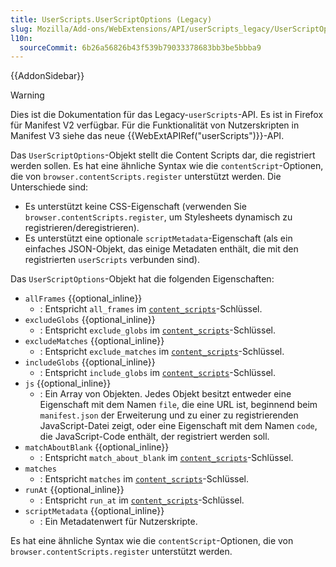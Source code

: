 ```yaml
---
title: UserScripts.UserScriptOptions (Legacy)
slug: Mozilla/Add-ons/WebExtensions/API/userScripts_legacy/UserScriptOptions
l10n:
  sourceCommit: 6b26a56826b43f539b79033378683bb3be5bbba9
---
```


{{AddonSidebar}}

> [!WARNING]
> Dies ist die Dokumentation für das Legacy-`userScripts`-API. Es ist in Firefox für Manifest V2 verfügbar. Für die Funktionalität von Nutzerskripten in Manifest V3 siehe das neue {{WebExtAPIRef("userScripts")}}-API.

Das `UserScriptOptions`-Objekt stellt die Content Scripts dar, die registriert werden sollen. Es hat eine ähnliche Syntax wie die `contentScript`-Optionen, die von `browser.contentScripts.register` unterstützt werden. Die Unterschiede sind:

- Es unterstützt keine CSS-Eigenschaft (verwenden Sie `browser.contentScripts.register`, um Stylesheets dynamisch zu registrieren/deregistrieren).
- Es unterstützt eine optionale `scriptMetadata`-Eigenschaft (als ein einfaches JSON-Objekt, das einige Metadaten enthält, die mit den registrierten `userScripts` verbunden sind).

Das `UserScriptOptions`-Objekt hat die folgenden Eigenschaften:

- `allFrames` {{optional_inline}}
  - : Entspricht `all_frames` im [`content_scripts`](/de/docs/Mozilla/Add-ons/WebExtensions/manifest.json/content_scripts)-Schlüssel.
- `excludeGlobs` {{optional_inline}}
  - : Entspricht `exclude_globs` im [`content_scripts`](/de/docs/Mozilla/Add-ons/WebExtensions/manifest.json/content_scripts)-Schlüssel.
- `excludeMatches` {{optional_inline}}
  - : Entspricht `exclude_matches` im [`content_scripts`](/de/docs/Mozilla/Add-ons/WebExtensions/manifest.json/content_scripts)-Schlüssel.
- `includeGlobs` {{optional_inline}}
  - : Entspricht `include_globs` im [`content_scripts`](/de/docs/Mozilla/Add-ons/WebExtensions/manifest.json/content_scripts)-Schlüssel.
- `js` {{optional_inline}}
  - : Ein Array von Objekten. Jedes Objekt besitzt entweder eine Eigenschaft mit dem Namen `file`, die eine URL ist, beginnend beim `manifest.json` der Erweiterung und zu einer zu registrierenden JavaScript-Datei zeigt, oder eine Eigenschaft mit dem Namen `code`, die JavaScript-Code enthält, der registriert werden soll.
- `matchAboutBlank` {{optional_inline}}
  - : Entspricht `match_about_blank` im [`content_scripts`](/de/docs/Mozilla/Add-ons/WebExtensions/manifest.json/content_scripts)-Schlüssel.
- `matches`
  - : Entspricht `matches` im [`content_scripts`](/de/docs/Mozilla/Add-ons/WebExtensions/manifest.json/content_scripts)-Schlüssel.
- `runAt` {{optional_inline}}
  - : Entspricht `run_at` im [`content_scripts`](/de/docs/Mozilla/Add-ons/WebExtensions/manifest.json/content_scripts)-Schlüssel.
- `scriptMetadata` {{optional_inline}}
  - : Ein Metadatenwert für Nutzerskripte.

Es hat eine ähnliche Syntax wie die `contentScript`-Optionen, die von `browser.contentScripts.register` unterstützt werden.

